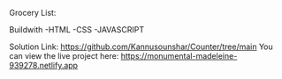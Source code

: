 Grocery List:

Buildwith
-HTML
-CSS
-JAVASCRIPT

Solution Link: https://github.com/Kannusounshar/Counter/tree/main
You can view the live project here: https://monumental-madeleine-939278.netlify.app
